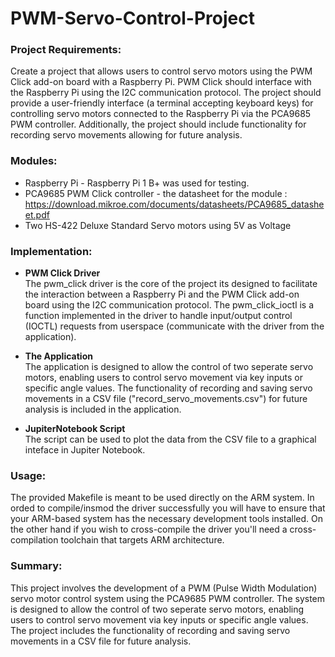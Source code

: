 # PWM-Servo-Control-Project

### **Project Requirements:**  
Create a project that allows users to control servo motors using the PWM Click add-on board with a Raspberry Pi.
PWM Click should interface with the Raspberry Pi using the I2C communication protocol.
The project should provide a user-friendly interface (a terminal accepting keyboard keys) for controlling servo motors connected to the Raspberry Pi via the PCA9685 PWM controller.
Additionally, the project should include functionality for recording servo movements allowing for future analysis.

### **Modules:**
* Raspberry Pi - Raspberry Pi 1 B+ was used for testing.
* PCA9685 PWM Click controller - the datasheet for the module : https://download.mikroe.com/documents/datasheets/PCA9685_datasheet.pdf
* Two HS-422 Deluxe Standard Servo motors using 5V as Voltage
  
### **Implementation:**

* **PWM Click Driver**  
 The pwm_click driver is the core of the project its designed to facilitate the interaction between a Raspberry Pi and the PWM Click add-on board using the I2C communication protocol. The pwm_click_ioctl is a function implemented in the driver to handle input/output control (IOCTL) requests from userspace (communicate with the driver from the application).

* **The Application**  
 The application is designed to allow the control of two seperate servo motors, enabling users to control servo movement via key inputs or specific angle values.
 The functionality of recording and saving servo movements in a CSV file ("record_servo_movements.csv") for future analysis is included in the application.

* **JupiterNotebook Script**  
 The script can be used to plot the data from the CSV file to a graphical inteface in Jupiter Notebook.

### **Usage:**  
The provided Makefile is meant to be used directly on the ARM system. In orded to compile/insmod the driver successfully you will have to ensure that your ARM-based system has the necessary development tools installed. On the other hand if you wish to cross-compile the driver you'll need a cross-compilation toolchain that targets ARM architecture.

### **Summary:**  
This project involves the development of a PWM (Pulse Width Modulation) servo motor control system using the PCA9685 PWM controller. 
The system is designed to allow the control of two seperate servo motors, enabling users to control servo movement via key inputs or specific angle values.
The project includes the functionality of recording and saving servo movements in a CSV file for future analysis.



